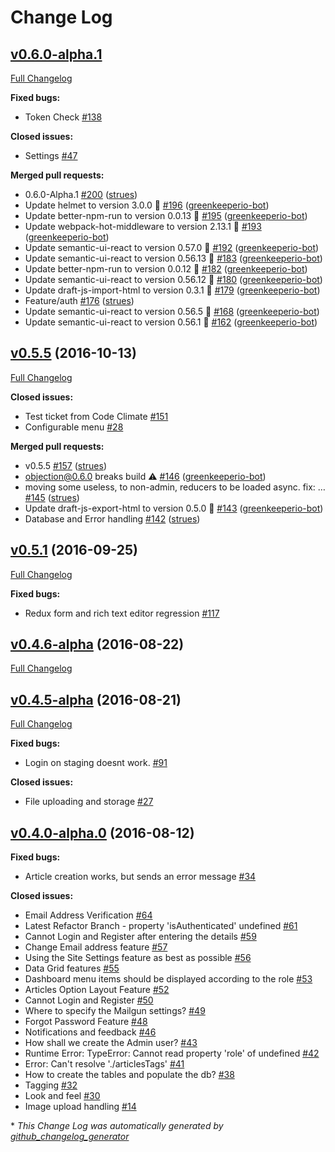 # Change Log

## [v0.6.0-alpha.1](https://github.com/boldr/boldr/tree/HEAD)

[Full Changelog](https://github.com/boldr/boldr/compare/v0.5.5...HEAD)

**Fixed bugs:**

- Token Check [\#138](https://github.com/boldr/boldr/issues/138)

**Closed issues:**

- Settings [\#47](https://github.com/boldr/boldr/issues/47)

**Merged pull requests:**

- 0.6.0-Alpha.1 [\#200](https://github.com/boldr/boldr/pull/200) ([strues](https://github.com/strues))
- Update helmet to version 3.0.0 🚀 [\#196](https://github.com/boldr/boldr/pull/196) ([greenkeeperio-bot](https://github.com/greenkeeperio-bot))
- Update better-npm-run to version 0.0.13 🚀 [\#195](https://github.com/boldr/boldr/pull/195) ([greenkeeperio-bot](https://github.com/greenkeeperio-bot))
- Update webpack-hot-middleware to version 2.13.1 🚀 [\#193](https://github.com/boldr/boldr/pull/193) ([greenkeeperio-bot](https://github.com/greenkeeperio-bot))
- Update semantic-ui-react to version 0.57.0 🚀 [\#192](https://github.com/boldr/boldr/pull/192) ([greenkeeperio-bot](https://github.com/greenkeeperio-bot))
- Update semantic-ui-react to version 0.56.13 🚀 [\#183](https://github.com/boldr/boldr/pull/183) ([greenkeeperio-bot](https://github.com/greenkeeperio-bot))
- Update better-npm-run to version 0.0.12 🚀 [\#182](https://github.com/boldr/boldr/pull/182) ([greenkeeperio-bot](https://github.com/greenkeeperio-bot))
- Update semantic-ui-react to version 0.56.12 🚀 [\#180](https://github.com/boldr/boldr/pull/180) ([greenkeeperio-bot](https://github.com/greenkeeperio-bot))
- Update draft-js-import-html to version 0.3.1 🚀 [\#179](https://github.com/boldr/boldr/pull/179) ([greenkeeperio-bot](https://github.com/greenkeeperio-bot))
- Feature/auth [\#176](https://github.com/boldr/boldr/pull/176) ([strues](https://github.com/strues))
- Update semantic-ui-react to version 0.56.5 🚀 [\#168](https://github.com/boldr/boldr/pull/168) ([greenkeeperio-bot](https://github.com/greenkeeperio-bot))
- Update semantic-ui-react to version 0.56.1 🚀 [\#162](https://github.com/boldr/boldr/pull/162) ([greenkeeperio-bot](https://github.com/greenkeeperio-bot))

## [v0.5.5](https://github.com/boldr/boldr/tree/v0.5.5) (2016-10-13)
[Full Changelog](https://github.com/boldr/boldr/compare/v0.5.1...v0.5.5)

**Closed issues:**

- Test ticket from Code Climate [\#151](https://github.com/boldr/boldr/issues/151)
- Configurable menu [\#28](https://github.com/boldr/boldr/issues/28)

**Merged pull requests:**

- v0.5.5 [\#157](https://github.com/boldr/boldr/pull/157) ([strues](https://github.com/strues))
- objection@0.6.0 breaks build ⚠️ [\#146](https://github.com/boldr/boldr/pull/146) ([greenkeeperio-bot](https://github.com/greenkeeperio-bot))
- moving some useless, to non-admin, reducers to be loaded async. fix: … [\#145](https://github.com/boldr/boldr/pull/145) ([strues](https://github.com/strues))
- Update draft-js-export-html to version 0.5.0 🚀 [\#143](https://github.com/boldr/boldr/pull/143) ([greenkeeperio-bot](https://github.com/greenkeeperio-bot))
- Database and Error handling [\#142](https://github.com/boldr/boldr/pull/142) ([strues](https://github.com/strues))

## [v0.5.1](https://github.com/boldr/boldr/tree/v0.5.1) (2016-09-25)
[Full Changelog](https://github.com/boldr/boldr/compare/v0.4.6-alpha...v0.5.1)

**Fixed bugs:**

- Redux form and rich text editor regression [\#117](https://github.com/boldr/boldr/issues/117)

## [v0.4.6-alpha](https://github.com/boldr/boldr/tree/v0.4.6-alpha) (2016-08-22)
[Full Changelog](https://github.com/boldr/boldr/compare/v0.4.5-alpha...v0.4.6-alpha)

## [v0.4.5-alpha](https://github.com/boldr/boldr/tree/v0.4.5-alpha) (2016-08-21)
[Full Changelog](https://github.com/boldr/boldr/compare/v0.4.0-alpha.0...v0.4.5-alpha)

**Fixed bugs:**

- Login on staging doesnt work. [\#91](https://github.com/boldr/boldr/issues/91)

**Closed issues:**

- File uploading and storage [\#27](https://github.com/boldr/boldr/issues/27)

## [v0.4.0-alpha.0](https://github.com/boldr/boldr/tree/v0.4.0-alpha.0) (2016-08-12)
**Fixed bugs:**

- Article creation works, but sends an error message [\#34](https://github.com/boldr/boldr/issues/34)

**Closed issues:**

- Email Address Verification [\#64](https://github.com/boldr/boldr/issues/64)
- Latest Refactor Branch - property 'isAuthenticated' undefined [\#61](https://github.com/boldr/boldr/issues/61)
- Cannot Login and Register after entering the details [\#59](https://github.com/boldr/boldr/issues/59)
- Change Email address feature [\#57](https://github.com/boldr/boldr/issues/57)
- Using the Site Settings feature as best as possible [\#56](https://github.com/boldr/boldr/issues/56)
- Data Grid features [\#55](https://github.com/boldr/boldr/issues/55)
- Dashboard menu items should be displayed according to the role [\#53](https://github.com/boldr/boldr/issues/53)
- Articles Option Layout Feature [\#52](https://github.com/boldr/boldr/issues/52)
- Cannot Login and Register [\#50](https://github.com/boldr/boldr/issues/50)
- Where to specify the Mailgun settings? [\#49](https://github.com/boldr/boldr/issues/49)
- Forgot Password Feature [\#48](https://github.com/boldr/boldr/issues/48)
- Notifications and feedback [\#46](https://github.com/boldr/boldr/issues/46)
- How shall we create the Admin user? [\#43](https://github.com/boldr/boldr/issues/43)
- Runtime Error: TypeError: Cannot read property 'role' of undefined [\#42](https://github.com/boldr/boldr/issues/42)
- Error: Can't resolve './articlesTags' [\#41](https://github.com/boldr/boldr/issues/41)
- How to create the tables and populate the db? [\#38](https://github.com/boldr/boldr/issues/38)
- Tagging [\#32](https://github.com/boldr/boldr/issues/32)
- Look and feel [\#30](https://github.com/boldr/boldr/issues/30)
- Image upload handling [\#14](https://github.com/boldr/boldr/issues/14)



\* *This Change Log was automatically generated by [github_changelog_generator](https://github.com/skywinder/Github-Changelog-Generator)*
